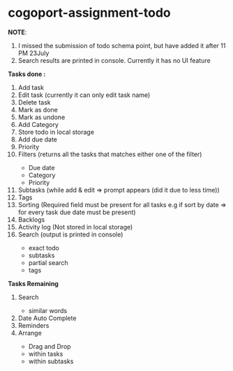 # cogoport-assignment-todo
**NOTE**: 
<ol>
  <li>I missed the submission of todo schema point, but have added it after 11 PM 23July </li>
  <li>Search results are printed in console. Currently it has no UI feature</li>
</ol>

**Tasks done :** 
<ol>
  <li>Add task</li>
  <li>Edit task (currently it can only edit task name)</li>
  <li>Delete task</li>
  <li>Mark as done</li>
  <li>Mark as undone</li>
  <li>Add Category</li>
  <li>Store todo in local storage</li>
  <li>Add due date</li>
  <li>Priority</li>
  <li>Filters (returns all the tasks that matches either one of the filter)</li>
    <ul>
      <li>Due date</li>
      <li>Category</li>
      <li>Priority</li>
    </ul>
  <li>Subtasks (while add & edit => prompt appears (did it due to less time))</li>
  <li>Tags</li>
  <li>Sorting (Required field must be present for all tasks e.g if sort by date => for every task due date must be present)</li>
  <li>Backlogs</li>
  <li>Activity log (Not stored in local storage)</li>
  <li>Search (output is printed in console) </li>
    <ul>
      <li>exact todo</li>
      <li>subtasks</li>
      <li>partial search</li>
      <li>tags</li>
    </ul>
</ol>

**Tasks Remaining**
<ol>
  <li> Search </li>
    <ul>
      <li>similar words</li>
    </ul>
  <li>Date Auto Complete</li>
  <li>Reminders</li>
  <li>Arrange</li>
    <ul>
      <li>Drag and Drop</li>
      <li>within tasks</li>
      <li>within subtasks</li>
    </ul>
</ol>
